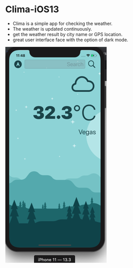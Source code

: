 # Clima-iOS13

 - Clima is a simple app for checking the weather. 
 - The weather is updated continuously.
 - get the weather result by city name or GPS location.
 - great user interface face with the option of dark mode.

![](Screenshot/Screen%20Shot%202021-08-04%20at%2011.48.20%20PM.png)
